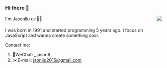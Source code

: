 ### Hi there 👋

<img align="right" src="https://github-readme-stats.vercel.app/api?username=jsonliu6&show_icons=true&icon_color=0366d6&text_color=24292e&bg_color=ffffff&hide_title=true" />

I'm Jasonliu 👉🧑‍💻

I was born in 1991 and started programming 5 years ago. I focus on JavaScript and wanna create something cool.

Contact me:
1. 💬WeChat: _jason6
2. ✉️E-mail: jsonliu2015@gmail.com
